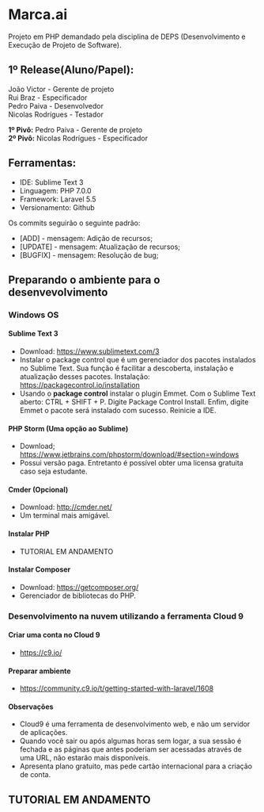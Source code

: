 # Marca.ai

Projeto em PHP demandado pela disciplina de DEPS (Desenvolvimento e Execução de Projeto de Software).

## 1º Release(Aluno/Papel):

João Victor - Gerente de projeto <br>
Rui Braz - Especificador <br>
Pedro Paiva - Desenvolvedor <br>
Nicolas Rodrígues - Testador <br>

**1º Pivô:** Pedro Paiva - Gerente de projeto <br>
**2º Pivô:** Nicolas Rodrígues - Especificador <br>

## Ferramentas:

* IDE: Sublime Text 3
* Linguagem: PHP 7.0.0
* Framework: Laravel 5.5
* Versionamento: Github

Os commits seguirão o seguinte padrão:
* [ADD] - mensagem: Adição de recursos;
* [UPDATE] - mensagem: Atualização de recursos;
* [BUGFIX] - mensagem: Resolução de bug;

## Preparando o ambiente para o desenvevolvimento

### Windows OS

#### Sublime Text 3

* Download: https://www.sublimetext.com/3
* Instalar o package control que é um gerenciador dos pacotes instalados no Sublime Text. Sua função é facilitar a descoberta, instalação e atualização desses pacotes. Instalação: https://packagecontrol.io/installation
* Usando o **package control** instalar o plugin Emmet. Com o Sublime Text aberto: CTRL + SHIFT + P. Digite Package Control Install. Enfim, digite Emmet o pacote será instalado com sucesso. Reinicie a IDE.

#### PHP Storm (Uma opção ao Sublime)

* Download; https://www.jetbrains.com/phpstorm/download/#section=windows
* Possui versão paga. Entretanto é possível obter uma licensa gratuita caso seja estudante.

#### Cmder (Opcional)

* Download: http://cmder.net/
* Um terminal mais amigável.

#### Instalar PHP

* TUTORIAL EM ANDAMENTO

#### Instalar Composer

* Download: https://getcomposer.org/
* Gerenciador de bibliotecas do PHP.

### Desenvolvimento na nuvem utilizando a ferramenta Cloud 9

#### Criar uma conta no Cloud 9

* https://c9.io/

#### Preparar ambiente

* https://community.c9.io/t/getting-started-with-laravel/1608

#### Observações

* Cloud9 é uma ferramenta de desenvolvimento web, e não um servidor de aplicações.
* Quando você sair ou após algumas horas sem logar, a sua sessão é fechada e as páginas que antes poderiam ser acessadas através de uma URL, não estarão mais disponíveis.
* Apresenta plano gratuito, mas pede cartão internacional para a criação de conta.

## TUTORIAL EM ANDAMENTO
